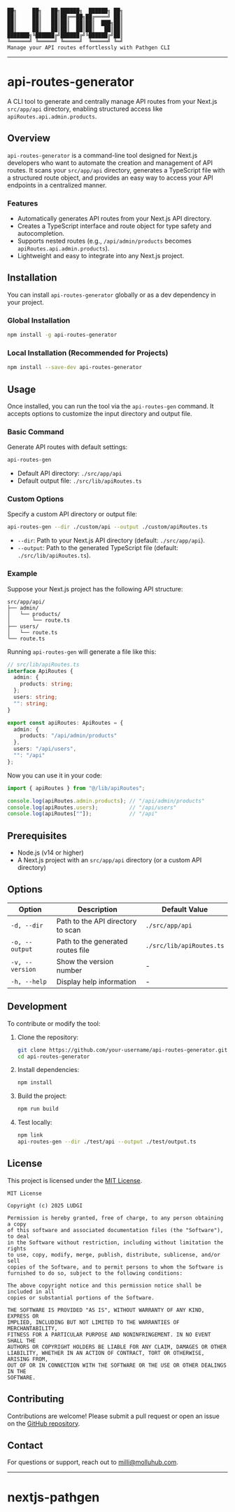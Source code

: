 ```
██╗     ██╗   ██╗██████╗  ██████╗ ██╗
██║     ██║   ██║██╔══██╗██╔════╝ ██║
██║     ██║   ██║██║  ██║██║  ███╗██║
██║     ██║   ██║██║  ██║██║   ██║██║
███████╗╚██████╔╝██████╔╝╚██████╔╝██║
╚══════╝ ╚═════╝ ╚═════╝  ╚═════╝ ╚═╝
Manage your API routes effortlessly with Pathgen CLI
```

---

# api-routes-generator

A CLI tool to generate and centrally manage API routes from your Next.js `src/app/api` directory, enabling structured access like `apiRoutes.api.admin.products`.

## Overview

`api-routes-generator` is a command-line tool designed for Next.js developers who want to automate the creation and management of API routes. It scans your `src/app/api` directory, generates a TypeScript file with a structured route object, and provides an easy way to access your API endpoints in a centralized manner.

### Features
- Automatically generates API routes from your Next.js API directory.
- Creates a TypeScript interface and route object for type safety and autocompletion.
- Supports nested routes (e.g., `/api/admin/products` becomes `apiRoutes.api.admin.products`).
- Lightweight and easy to integrate into any Next.js project.

## Installation

You can install `api-routes-generator` globally or as a dev dependency in your project.

### Global Installation
```bash
npm install -g api-routes-generator
```

### Local Installation (Recommended for Projects)
```bash
npm install --save-dev api-routes-generator
```

## Usage

Once installed, you can run the tool via the `api-routes-gen` command. It accepts options to customize the input directory and output file.

### Basic Command
Generate API routes with default settings:
```bash
api-routes-gen
```
- Default API directory: `./src/app/api`
- Default output file: `./src/lib/apiRoutes.ts`

### Custom Options
Specify a custom API directory or output file:
```bash
api-routes-gen --dir ./custom/api --output ./custom/apiRoutes.ts
```
- `--dir`: Path to your Next.js API directory (default: `./src/app/api`).
- `--output`: Path to the generated TypeScript file (default: `./src/lib/apiRoutes.ts`).

### Example
Suppose your Next.js project has the following API structure:
```
src/app/api/
├── admin/
│   └── products/
│       └── route.ts
├── users/
│   └── route.ts
└── route.ts
```

Running `api-routes-gen` will generate a file like this:
```typescript
// src/lib/apiRoutes.ts
interface ApiRoutes {
  admin: {
    products: string;
  };
  users: string;
  "": string;
}

export const apiRoutes: ApiRoutes = {
  admin: {
    products: "/api/admin/products"
  },
  users: "/api/users",
  "": "/api"
};
```

Now you can use it in your code:
```typescript
import { apiRoutes } from "@/lib/apiRoutes";

console.log(apiRoutes.admin.products); // "/api/admin/products"
console.log(apiRoutes.users);          // "/api/users"
console.log(apiRoutes[""]);            // "/api"
```

## Prerequisites
- Node.js (v14 or higher)
- A Next.js project with an `src/app/api` directory (or a custom API directory)

## Options
| Option       | Description                              | Default Value         |
|--------------|------------------------------------------|-----------------------|
| `-d, --dir`  | Path to the API directory to scan       | `./src/app/api`       |
| `-o, --output` | Path to the generated routes file      | `./src/lib/apiRoutes.ts` |
| `-v, --version` | Show the version number               | -                     |
| `-h, --help`    | Display help information              | -                     |

## Development

To contribute or modify the tool:

1. Clone the repository:
   ```bash
   git clone https://github.com/your-username/api-routes-generator.git
   cd api-routes-generator
   ```

2. Install dependencies:
   ```bash
   npm install
   ```

3. Build the project:
   ```bash
   npm run build
   ```

4. Test locally:
   ```bash
   npm link
   api-routes-gen --dir ./test/api --output ./test/output.ts
   ```

## License

This project is licensed under the [MIT License](LICENSE).

```
MIT License

Copyright (c) 2025 LUDGI

Permission is hereby granted, free of charge, to any person obtaining a copy
of this software and associated documentation files (the "Software"), to deal
in the Software without restriction, including without limitation the rights
to use, copy, modify, merge, publish, distribute, sublicense, and/or sell
copies of the Software, and to permit persons to whom the Software is
furnished to do so, subject to the following conditions:

The above copyright notice and this permission notice shall be included in all
copies or substantial portions of the Software.

THE SOFTWARE IS PROVIDED "AS IS", WITHOUT WARRANTY OF ANY KIND, EXPRESS OR
IMPLIED, INCLUDING BUT NOT LIMITED TO THE WARRANTIES OF MERCHANTABILITY,
FITNESS FOR A PARTICULAR PURPOSE AND NONINFRINGEMENT. IN NO EVENT SHALL THE
AUTHORS OR COPYRIGHT HOLDERS BE LIABLE FOR ANY CLAIM, DAMAGES OR OTHER
LIABILITY, WHETHER IN AN ACTION OF CONTRACT, TORT OR OTHERWISE, ARISING FROM,
OUT OF OR IN CONNECTION WITH THE SOFTWARE OR THE USE OR OTHER DEALINGS IN THE
SOFTWARE.
```

## Contributing

Contributions are welcome! Please submit a pull request or open an issue on the [GitHub repository](https://github.com/your-username/api-routes-generator).

## Contact

For questions or support, reach out to [milli@molluhub.com](mailto:milli@molluhub.com).

---

# nextjs-pathgen
